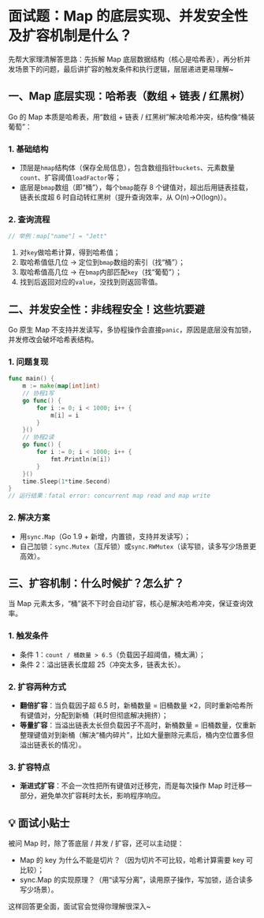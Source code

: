 # 面试题：Map 的底层实现、并发安全性及扩容机制是什么？
先帮大家理清解答思路：先拆解 Map 底层数据结构（核心是哈希表），再分析并发场景下的问题，最后讲扩容的触发条件和执行逻辑，层层递进更易理解~

## 一、Map 底层实现：哈希表（数组 + 链表 / 红黑树）
Go 的 Map 本质是哈希表，用“数组 + 链表 / 红黑树”解决哈希冲突，结构像“桶装葡萄”：

### 1. 基础结构
- 顶层是`hmap`结构体（保存全局信息），包含数组指针`buckets`、元素数量`count`、扩容阈值`loadFactor`等；
- 底层是`bmap`数组（即“桶”），每个`bmap`能存 8 个键值对，超出后用链表挂载，链表长度超 6 时自动转红黑树（提升查询效率，从 O(n)→O(logn)）。

### 2. 查询流程
```go
// 举例：map["name"] = "Jett"
```
1. 对`key`做哈希计算，得到哈希值；
2. 取哈希值低几位 → 定位到`bmap`数组的索引（找“桶”）；
3. 取哈希值高几位 → 在`bmap`内部匹配`key`（找“葡萄”）；
4. 找到后返回对应的`value`，没找到则返回零值。

## 二、并发安全性：非线程安全！这些坑要避
Go 原生 Map 不支持并发读写，多协程操作会直接`panic`，原因是底层没有加锁，并发修改会破坏哈希表结构。

### 1. 问题复现
```go
func main() {
    m := make(map[int]int)
    // 协程1写
    go func() {
        for i := 0; i < 1000; i++ {
            m[i] = i
        }
    }()
    // 协程2读
    go func() {
        for i := 0; i < 1000; i++ {
            fmt.Println(m[i])
        }
    }()
    time.Sleep(1*time.Second)
}
// 运行结果：fatal error: concurrent map read and map write
```

### 2. 解决方案
- 用`sync.Map`（Go 1.9 + 新增，内置锁，支持并发读写）；
- 自己加锁：`sync.Mutex`（互斥锁）或`sync.RWMutex`（读写锁，读多写少场景更高效）。

## 三、扩容机制：什么时候扩？怎么扩？
当 Map 元素太多，“桶”装不下时会自动扩容，核心是解决哈希冲突，保证查询效率。

### 1. 触发条件
- 条件 1：`count / 桶数量 > 6.5`（负载因子超阈值，桶太满）；
- 条件 2：溢出链表长度超 25（冲突太多，链表太长）。

### 2. 扩容两种方式
- **翻倍扩容**：当负载因子超 6.5 时，新桶数量 = 旧桶数量 ×2，同时重新哈希所有键值对，分配到新桶（耗时但彻底解决拥挤）；
- **等量扩容**：当溢出链表太长但负载因子不高时，新桶数量 = 旧桶数量，仅重新整理键值对到新桶（解决“桶内碎片”，比如大量删除元素后，桶内空位置多但溢出链表长的情况）。

### 3. 扩容特点
- **渐进式扩容**：不会一次性把所有键值对迁移完，而是每次操作 Map 时迁移一部分，避免单次扩容耗时太长，影响程序响应。

## 💡 面试小贴士
被问 Map 时，除了答底层 / 并发 / 扩容，还可以主动提：
- Map 的 key 为什么不能是切片？（因为切片不可比较，哈希计算需要 key 可比较）；
- sync.Map 的实现原理？（用“读写分离”，读用原子操作，写加锁，适合读多写少场景）。

这样回答更全面，面试官会觉得你理解很深入~
